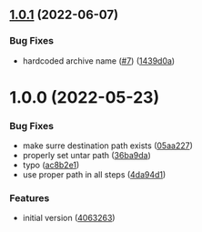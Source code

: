 ## [1.0.1](https://github.com/ATOS-Actions/download-artifact/compare/v1.0.0...v1.0.1) (2022-06-07)


### Bug Fixes

* hardcoded archive name ([#7](https://github.com/ATOS-Actions/download-artifact/issues/7)) ([1439d0a](https://github.com/ATOS-Actions/download-artifact/commit/1439d0ab6b3c73fe95fd9b9642304fce11184bd6))

# 1.0.0 (2022-05-23)


### Bug Fixes

* make surre destination path exists ([05aa227](https://github.com/ATOS-Actions/download-artifact/commit/05aa227943cb455fc32a42f76f5324da29b15995))
* properly set untar path ([36ba9da](https://github.com/ATOS-Actions/download-artifact/commit/36ba9da5bf033354dfbaa3e59aaa834a5b9ceced))
* typo ([ac8b2e1](https://github.com/ATOS-Actions/download-artifact/commit/ac8b2e1e795a181b2fe55c956df82bd1a7e93a3b))
* use proper path in all steps ([4da94d1](https://github.com/ATOS-Actions/download-artifact/commit/4da94d1dd70ae6e37eed51290a851787ad76f821))


### Features

* initial version ([4063263](https://github.com/ATOS-Actions/download-artifact/commit/4063263b332d9d3ba8da3769064e5f7784a3622c))
